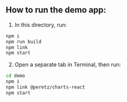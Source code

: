 ## How to run the demo app:
1. In this directory, run:
```sh
npm i
npm run build
npm link
npm start
```

2. Open a separate tab in Terminal, then run:
```sh
cd demo
npm i
npm link @peretz/charts-react
npm start
```
